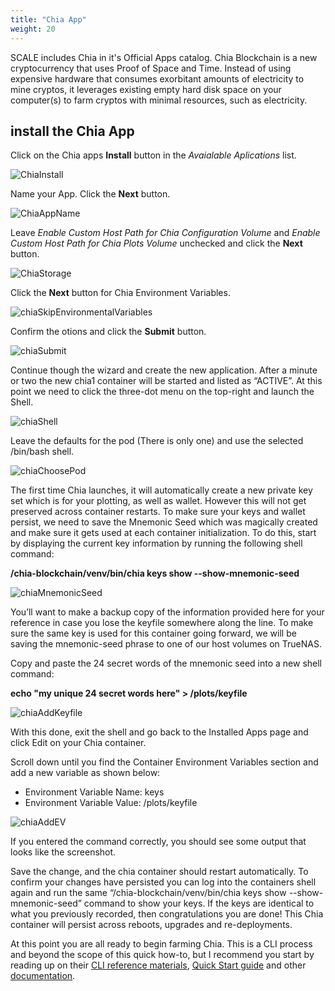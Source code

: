 ```yaml
---
title: "Chia App"
weight: 20
---
```



SCALE includes Chia in it's Official Apps catalog. Chia Blockchain is a new cryptocurrency that uses Proof of Space and Time. Instead of using expensive hardware that consumes exorbitant amounts of electricity to mine cryptos, it leverages existing empty hard disk space on your computer(s) to farm cryptos with minimal resources, such as electricity.

## install the Chia App

Click on the Chia apps **Install** button in the *Avaialable Aplications* list.

![ChiaInstall](/images/SCALE/chia_Install.png "Install Chia")

Name your App. Click the **Next** button.

![ChiaAppName](/images/SCALE/chia_AppName.png "Chia Name")

Leave *Enable Custom Host Path for Chia Configuration Volume* and *Enable Custom Host Path for Chia Plots Volume* unchecked and click the **Next** button.

![ChiaStorage](/images/SCALE/chia_Storage.png "Chia Storage")

Click the **Next** button for Chia Environment Variables.

![chiaSkipEnvironmentalVariables](/images/SCALE/chia_SkipEnvironmental_Variables.png "Chia Skip Environmental Variables")

Confirm the otions and click the **Submit** button.

![chiaSubmit](/images/SCALE/chia_Submit.png "Chia Submit")

Continue though the wizard and create the new application. After a minute or two the new chia1 container will be started and listed as “ACTIVE”. At this point we need to click the three-dot menu on the top-right and launch the Shell.

![chiaShell](/images/SCALE/chia_Edit.png "Chia Shell")

Leave the defaults for the pod (There is only one) and use the selected /bin/bash shell.

![chiaChoosePod](/images/SCALE/chia_ChoosePod.png "Chia choose Pod")
  
The first time Chia launches, it will automatically create a new private key set which is for your plotting, as well as wallet. However this will not get preserved across container restarts. To make sure your keys and wallet persist, we need to save the Mnemonic Seed which was magically created and make sure it gets used at each container initialization. To do this, start by displaying the current key information by running the following shell command: 

**/chia-blockchain/venv/bin/chia keys show --show-mnemonic-seed**

![chiaMnemonicSeed](/images/SCALE/chia_mnemonicSeed.png "Chia Mnemonic Seed")

You’ll want to make a backup copy of the information provided here for your reference in case you lose the keyfile somewhere along the line. To make sure the same key is used for this container going forward, we will be saving the mnemonic-seed phrase to one of our host volumes on TrueNAS.

Copy and paste the 24 secret words of the mnemonic seed into a new shell command:

**echo "my unique 24 secret words here" > /plots/keyfile**

![chiaAddKeyfile](/images/SCALE/chia_AddKeyfile.png "Chia Add Keyfile")

With this done, exit the shell and go back to the Installed Apps page and click Edit on your Chia container.

Scroll down until you find the Container Environment Variables section and add a new variable as shown below:

* Environment Variable Name: keys
* Environment Variable Value: /plots/keyfile

![chiaAddEV](/images/SCALE/chia_AddEV.png "Chia Add Environment Variables")
  
If you entered the command correctly, you should see some output that looks like the screenshot.
  
Save the change, and the chia container should restart automatically. To confirm your changes have persisted you can log into the containers shell again and run the same “/chia-blockchain/venv/bin/chia keys show --show-mnemonic-seed” command to show your keys. If the keys are identical to what you previously recorded, then congratulations you are done! This Chia container will persist across reboots, upgrades and re-deployments.

At this point you are all ready to begin farming Chia. This is a CLI process and beyond the scope of this quick how-to, but I recommend you start by reading up on their [CLI reference materials](https://github.com/Chia-Network/chia-blockchain/wiki/CLI-Commands-Reference), [Quick Start guide](https://github.com/Chia-Network/chia-blockchain/wiki/Quick-Start-Guide) and other [documentation](https://github.com/Chia-Network/chia-blockchain/wiki).

